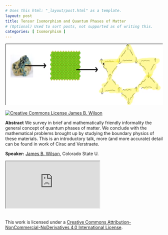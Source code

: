 ```yaml
---
# Uses this html: "_layout/post.html" as a template.
layout: post 
title: Tensor Isomorphism and Quantum Phases of Matter
# (Optional) Used to sort posts, not supported as of writing this.
categories: [ Isomorphism ]
---
```

![](/uploads/images/QIT2020.png)
<!-- ![](/uploads/images/avatar_james_b_wilson.jpg) -->


<a rel="license" href="http://creativecommons.org/licenses/by-nc-nd/4.0/" target="_blank">
<img alt="Creative Commons License" style="border-width:0" src="https://i.creativecommons.org/l/by-nc-nd/4.0/88x31.png" />
James B. Wilson
</a>

**Abstract** We survey in brief and mathematically friendly informality the general concept of quantum phases of matter.  We conclude with the mathematical problems brought up by studying the boundary physics of these materials.  This is an introductory talk, more (and more accurate) detail can be found in work of Cirac and Verstraete.

**Speaker:** <a href="https://www.math.colostate.edu/~jwilson/" target="_blank">James B. Wilson</a>, Colorado State U.
<div class="iframe-wrapper">
  <iframe class="iframe" src="https://youtu.be/yCxDv3CauMY" scrolling="no"></iframe>
</div>

<br />This work is licensed under a <a rel="license" href="http://creativecommons.org/licenses/by-nc-nd/4.0/" target="_blank">Creative Commons Attribution-NonCommercial-NoDerivatives 4.0 International License</a>.
